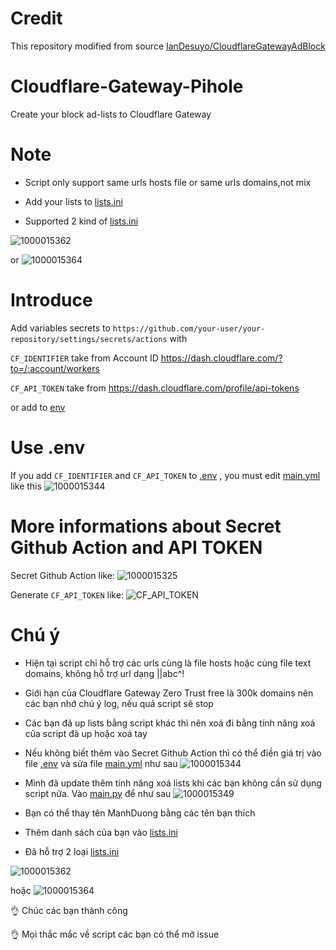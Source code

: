 # Credit
This repository modified from source [IanDesuyo/CloudflareGatewayAdBlock](https://github.com/IanDesuyo/CloudflareGatewayAdBlock)

# Cloudflare-Gateway-Pihole
Create your block ad-lists to Cloudflare Gateway

# Note
* Script only support same urls hosts file or same urls domains,not mix

* Add your lists to [lists.ini](lists.ini)

* Supported 2 kind of [lists.ini](lists.ini)

![1000015362](https://github.com/luxysiv/Cloudflare-Gateway-Pihole/assets/46205571/ce7d552a-aa4b-4fcf-9b69-f0d8287fd2a1)

or
![1000015364](https://github.com/luxysiv/Cloudflare-Gateway-Pihole/assets/46205571/373467b5-1798-4dc5-b49e-a9fdf64a3ad7)


# Introduce
Add variables secrets to 
`https://github.com/your-user/your-repository/settings/secrets/actions`
with

`CF_IDENTIFIER` take from Account ID https://dash.cloudflare.com/?to=/:account/workers

`CF_API_TOKEN` take from https://dash.cloudflare.com/profile/api-tokens

or add to  [env](.env)

# Use .env

If you add `CF_IDENTIFIER` and `CF_API_TOKEN` to [.env](.env) , you must edit [main.yml](.github/workflows/main.yml) like this 
![1000015344](https://github.com/luxysiv/Cloudflare-Gateway-Pihole/assets/46205571/57bbaf33-daa7-46e5-acdd-4d5f64a69d5f)

# More informations about Secret Github Action and API TOKEN 

Secret Github Action like:
![1000015325](https://github.com/luxysiv/Cloudflare-Gateway-Pihole/assets/46205571/403a1174-cd4e-4854-9911-d03722bbb91b)


Generate `CF_API_TOKEN` like:
![CF_API_TOKEN](https://github.com/luxysiv/Cloudflare-Gateway-Pihole/assets/46205571/a5b90438-26cc-49ae-9a55-5409a90b683f)

# Chú ý 

* Hiện tại script chỉ hỗ trợ các urls cùng là file hosts hoặc cùng file text domains, không hỗ trợ url dạng ||abc^!

* Giới hạn của Cloudflare Gateway Zero Trust free là 300k domains nên các bạn nhớ chú ý log, nếu quá script sẽ stop

* Các bạn đã up lists bằng script khác thì nên xoá đi bằng tính năng xoá của script đã up hoặc xoá tay

* Nếu không biết thêm vào Secret Github Action thì có thể điền giá trị vào file [.env](.env) và sửa file [main.yml](.github/workflows/main.yml) như sau
![1000015344](https://github.com/luxysiv/Cloudflare-Gateway-Pihole/assets/46205571/57bbaf33-daa7-46e5-acdd-4d5f64a69d5f)

* Mình đã update thêm tính năng xoá lists khi các bạn không cần sử dụng script nữa. Vào [main.py](main.py) để như sau
![1000015349](https://github.com/luxysiv/Cloudflare-Gateway-Pihole/assets/46205571/2cfe6b02-09b5-4d92-888e-73ae92a90c59)

* Bạn có thể thay tên ManhDuong bằng các tên bạn thích 

* Thêm danh sách của bạn vào [lists.ini](lists.ini)

* Đã hỗ trợ 2 loại [lists.ini](lists.ini)

![1000015362](https://github.com/luxysiv/Cloudflare-Gateway-Pihole/assets/46205571/ce7d552a-aa4b-4fcf-9b69-f0d8287fd2a1)

hoặc
![1000015364](https://github.com/luxysiv/Cloudflare-Gateway-Pihole/assets/46205571/373467b5-1798-4dc5-b49e-a9fdf64a3ad7)

👌 Chúc các bạn thành công 

👌 Mọi thắc mắc về script các bạn có thể mở issue
